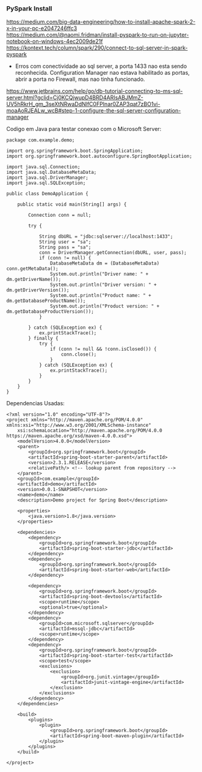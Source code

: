 ### PySpark Install  
https://medium.com/big-data-engineering/how-to-install-apache-spark-2-x-in-your-pc-e2047246ffc3  
https://medium.com/@naomi.fridman/install-pyspark-to-run-on-jupyter-notebook-on-windows-4ec2009de21f  
https://kontext.tech/column/spark/290/connect-to-sql-server-in-spark-pyspark  
  
* Erros com conectividade ao sql server, a porta 1433 nao esta sendo reconhecida.  Configuration Manager nao estava habilitado as portas, abrir a porta no Firewall, mas nao tinha funcionado.  

https://www.jetbrains.com/help/go/db-tutorial-connecting-to-ms-sql-server.html?gclid=Cj0KCQjwupD4BRD4ARIsABJMmZ-UV5hRkrH_gm_3seXtNRwaDdNlfC0FPInar0ZAP3qat7zBO1vi-moaAoRJEALw_wcB#step-1-configure-the-sql-server-configuration-manager  
  
Codigo em Java para testar conexao com o Microsoft Server:  
```
package com.example.demo;

import org.springframework.boot.SpringApplication;
import org.springframework.boot.autoconfigure.SpringBootApplication;

import java.sql.Connection;
import java.sql.DatabaseMetaData;
import java.sql.DriverManager;
import java.sql.SQLException;

public class DemoApplication {

	public static void main(String[] args) {

		Connection conn = null;

		try {

			String dbURL = "jdbc:sqlserver://localhost:1433";
			String user = "sa";
			String pass = "sa";
			conn = DriverManager.getConnection(dbURL, user, pass);
			if (conn != null) {
				DatabaseMetaData dm = (DatabaseMetaData) conn.getMetaData();
				System.out.println("Driver name: " + dm.getDriverName());
				System.out.println("Driver version: " + dm.getDriverVersion());
				System.out.println("Product name: " + dm.getDatabaseProductName());
				System.out.println("Product version: " + dm.getDatabaseProductVersion());
			}

		} catch (SQLException ex) {
			ex.printStackTrace();
		} finally {
			try {
				if (conn != null && !conn.isClosed()) {
					conn.close();
				}
			} catch (SQLException ex) {
				ex.printStackTrace();
			}
		}
	}
}

```
Dependencias Usadas:
```
<?xml version="1.0" encoding="UTF-8"?>
<project xmlns="http://maven.apache.org/POM/4.0.0" xmlns:xsi="http://www.w3.org/2001/XMLSchema-instance"
	xsi:schemaLocation="http://maven.apache.org/POM/4.0.0 https://maven.apache.org/xsd/maven-4.0.0.xsd">
	<modelVersion>4.0.0</modelVersion>
	<parent>
		<groupId>org.springframework.boot</groupId>
		<artifactId>spring-boot-starter-parent</artifactId>
		<version>2.3.1.RELEASE</version>
		<relativePath/> <!-- lookup parent from repository -->
	</parent>
	<groupId>com.example</groupId>
	<artifactId>demo</artifactId>
	<version>0.0.1-SNAPSHOT</version>
	<name>demo</name>
	<description>Demo project for Spring Boot</description>

	<properties>
		<java.version>1.8</java.version>
	</properties>

	<dependencies>
		<dependency>
			<groupId>org.springframework.boot</groupId>
			<artifactId>spring-boot-starter-jdbc</artifactId>
		</dependency>
		<dependency>
			<groupId>org.springframework.boot</groupId>
			<artifactId>spring-boot-starter-web</artifactId>
		</dependency>

		<dependency>
			<groupId>org.springframework.boot</groupId>
			<artifactId>spring-boot-devtools</artifactId>
			<scope>runtime</scope>
			<optional>true</optional>
		</dependency>
		<dependency>
			<groupId>com.microsoft.sqlserver</groupId>
			<artifactId>mssql-jdbc</artifactId>
			<scope>runtime</scope>
		</dependency>
		<dependency>
			<groupId>org.springframework.boot</groupId>
			<artifactId>spring-boot-starter-test</artifactId>
			<scope>test</scope>
			<exclusions>
				<exclusion>
					<groupId>org.junit.vintage</groupId>
					<artifactId>junit-vintage-engine</artifactId>
				</exclusion>
			</exclusions>
		</dependency>
	</dependencies>

	<build>
		<plugins>
			<plugin>
				<groupId>org.springframework.boot</groupId>
				<artifactId>spring-boot-maven-plugin</artifactId>
			</plugin>
		</plugins>
	</build>

</project>
```